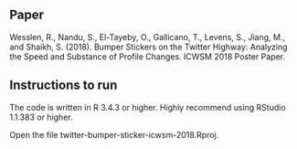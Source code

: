 ## Paper

Wesslen, R., Nandu, S., El-Tayeby, O., Gallicano, T., Levens, S., Jiang, M., and Shaikh, S. (2018). Bumper Stickers on the Twitter Highway: Analyzing the Speed and Substance of Profile Changes. ICWSM 2018 Poster Paper.


## Instructions to run

The code is written in R 3.4.3 or higher. Highly recommend using RStudio 1.1.383 or higher.

Open the file twitter-bumper-sticker-icwsm-2018.Rproj.

